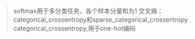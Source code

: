 > softmax用于多分类任务，各个样本分量和为1
> 交叉熵：categorical_crossentropy和sparse_categorical_crossentropy
> categorical_crossentropy,用于one-hot编码
